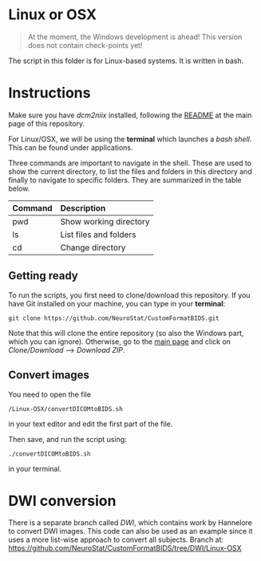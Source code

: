 # Linux or OSX

> At the moment, the Windows development is ahead!
> This version does not contain check-points yet!

The script in this folder is for Linux-based systems. It is written in bash.

# Instructions

Make sure you have *dcm2niix* installed, following the [README](https://github.com/NeuroStat/CustomFormatBIDS) at the main page of this repository.

For Linux/OSX, we will be using the **terminal** which launches a *bash shell*. This can be found under applications.

Three commands are important to navigate in the shell. These are used to show the current directory, to list the files and folders in this directory and finally to navigate to specific folders. They are summarized in the table below.

| Command             | Description
|:--------------------|:----------------------
| pwd                 |Show working directory
| ls                  |List files and folders
| cd                  |Change directory


## Getting ready

To run the scripts, you first need to clone/download this repository.
If you have Git installed on your machine, you can type in your **terminal**:
```
git clone https://github.com/NeuroStat/CustomFormatBIDS.git
```
Note that this will clone the entire repository (so also the Windows part, which you can ignore). Otherwise, go to the [main page](https://github.com/NeuroStat/CustomFormatBIDS) and click on *Clone/Download* --> *Download ZIP*.


## Convert images

You need to open the file
```
/Linux-OSX/convertDICOMtoBIDS.sh
```
in your text editor and edit the first part of the file.

Then save, and run the script using:
```
./convertDICOMtoBIDS.sh
```
in your terminal.


# DWI conversion

There is a separate branch called _DWI_, which contains work by Hannelore to convert DWI images.
This code can also be used as an example since it uses a more list-wise approach to convert all subjects.
Branch at: https://github.com/NeuroStat/CustomFormatBIDS/tree/DWI/Linux-OSX
